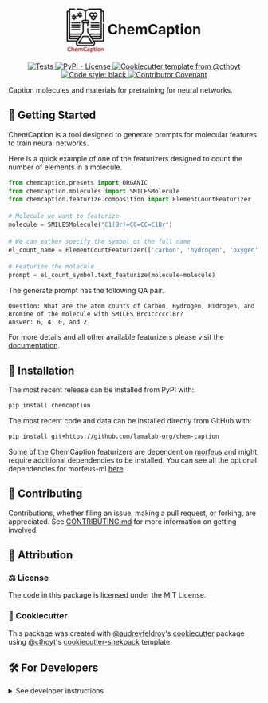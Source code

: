 <h1 align="center">
  <img style="vertical-align:middle" src="docs/source/_static/logo.png" width=75> 
  <span > ChemCaption </span>
</h1>

<p align="center">
    <a href="https://github.com/lamalab-org/chem-caption/actions/workflows/tests.yml">
        <img alt="Tests" src="https://github.com/lamalab-org/chem-caption/actions/workflows/tests.yml/badge.svg" />
    </a>
    <!-- <a href="https://pypi.org/project/chemcaption">
        <img alt="PyPI" src="https://img.shields.io/pypi/v/chemcaption" />
    </a> -->
    <!-- <a href="https://pypi.org/project/chemcaption">
        <img alt="PyPI - Python Version" src="https://img.shields.io/pypi/pyversions/chemcaption" />
    </a> -->    
    <a href="https://github.com/lamalab-org/chem-caption/blob/main/LICENSE">
        <img alt="PyPI - License" src="https://img.shields.io/pypi/l/chemcaption" />
    </a>
    <!-- <a href='https://chemcaption.readthedocs.io/en/latest/?badge=latest'>
        <img src='https://readthedocs.org/projects/chemcaption/badge/?version=latest' alt='Documentation Status' />
    </a> -->
    <!-- <a href="https://codecov.io/gh/kjappelbaum/chem-caption/branch/main">
        <img src="https://codecov.io/gh/kjappelbaum/chem-caption/branch/main/graph/badge.svg" alt="Codecov status" />
    </a>   -->
    <a href="https://github.com/cthoyt/cookiecutter-python-package">
        <img alt="Cookiecutter template from @cthoyt" src="https://img.shields.io/badge/Cookiecutter-snekpack-blue" /> 
    </a>
    <a href='https://github.com/psf/black'>
        <img src='https://img.shields.io/badge/code%20style-black-000000.svg' alt='Code style: black' />
    </a>
    <a href="https://github.com/kjappelbaum/chem-caption/blob/main/.github/CODE_OF_CONDUCT.md">
        <img src="https://img.shields.io/badge/Contributor%20Covenant-2.1-4baaaa.svg" alt="Contributor Covenant"/>
    </a>
</p>

Caption molecules and materials for pretraining for neural networks.

## 💪 Getting Started

ChemCaption is a tool designed to generate prompts for molecular features to train neural networks. 

Here is a quick example of one of the featurizers designed to count the number of elements in a molecule.

```python
from chemcaption.presets import ORGANIC
from chemcaption.molecules import SMILESMolecule
from chemcaption.featurize.composition import ElementCountFeaturizer

# Molecule we want to featurize
molecule = SMILESMolecule("C1(Br)=CC=CC=C1Br")

# We can eather specify the symbol or the full name
el_count_name = ElementCountFeaturizer(['carbon', 'hydrogen', 'oxygen', 'bromine'])

# Featurize the molecule
prompt = el_count_symbol.text_featurize(molecule=molecule)
```

The generate prompt has the following QA pair.

```text
Question: What are the atom counts of Carbon, Hydrogen, Hidrogen, and Bromine of the molecule with SMILES Brc1ccccc1Br?
Answer: 6, 4, 0, and 2
```

For more details and all other available featurizers please visit the [documentation]().

## 🚀 Installation

The most recent release can be installed from PyPI with:

```bash
pip install chemcaption
```

The most recent code and data can be installed directly from GitHub with:

```bash
pip install git+https://github.com/lamalab-org/chem-caption
```

Some of the ChemCaption featurizers are dependent on [morfeus](https://digital-chemistry-laboratory.github.io/morfeus/index.html) and might require additional dependencies to be installed. You can see all the optional dependencies for morfeus-ml [here](https://digital-chemistry-laboratory.github.io/morfeus/installation.html)

## 👐 Contributing

Contributions, whether filing an issue, making a pull request, or forking, are appreciated. See
[CONTRIBUTING.md](https://github.com/kjappelbaum/chem-caption/blob/master/.github/CONTRIBUTING.md) for more information on getting involved.

## 👋 Attribution

### ⚖️ License

The code in this package is licensed under the MIT License.

### 🍪 Cookiecutter

This package was created with [@audreyfeldroy](https://github.com/audreyfeldroy)'s
[cookiecutter](https://github.com/cookiecutter/cookiecutter) package using [@cthoyt](https://github.com/cthoyt)'s
[cookiecutter-snekpack](https://github.com/cthoyt/cookiecutter-snekpack) template.

## 🛠️ For Developers

<details>
  <summary>See developer instructions</summary>

The final section of the README is for if you want to get involved by making a code contribution.

### Development Installation

To install in development mode, use the following:

```bash
$ git clone git+https://github.com/lamalab-org/chem-caption
$ cd chem-caption
$ pip install -e .
```

### 🥼 Testing

After cloning the repository and installing `nox` with `pip install nox`, the unit tests in the `tests/` folder can be
run reproducibly with:

```shell
$ nox
```

Additionally, these tests are automatically re-run with each commit in a [GitHub Action](https://github.com/kjappelbaum/chem-caption/actions?query=workflow%3ATests).

### 📖 Building the Documentation

The documentation can be built locally using the following:

```shell
$ git clone git+https://github.com/lamalab-org/chem-caption
$ cd chem-caption
$ nox --session docs
$ open docs/build/html/index.html
``` 

The documentation automatically installs the package as well as the `docs`
extra specified in the [`setup.cfg`](setup.cfg). `sphinx` plugins
like `texext` can be added there. Additionally, they need to be added to the
`extensions` list in [`docs/source/conf.py`](docs/source/conf.py).

### 📦 Making a Release

After installing the package in development mode and installing
`nox` with `pip install nox`, the commands for making a new release are contained within the `finish` environment
in `noxfile.py`. Run the following from the shell:

```shell
$ nox --session finish
```

This script does the following:

1. Uses [Bump2Version](https://github.com/c4urself/bump2version) to switch the version number in the `setup.cfg`,
   `src/chemcaption/version.py`, and [`docs/source/conf.py`](docs/source/conf.py) to not have the `-dev` suffix
2. Packages the code in both a tar archive and a wheel using [`build`](https://github.com/pypa/build)
3. Uploads to PyPI using [`twine`](https://github.com/pypa/twine). Be sure to have a `.pypirc` file configured to avoid the need for manual input at this
   step
4. Push to GitHub. You'll need to make a release going with the commit where the version was bumped.
5. Bump the version to the next patch. If you made big changes and want to bump the version by minor, you can
   use `nox -e bumpversion -- minor` after.
</details>
